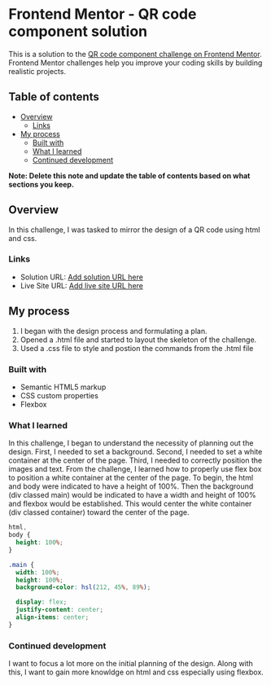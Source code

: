 # Frontend Mentor - QR code component solution

This is a solution to the [QR code component challenge on Frontend Mentor](https://www.frontendmentor.io/challenges/qr-code-component-iux_sIO_H). Frontend Mentor challenges help you improve your coding skills by building realistic projects.

## Table of contents

- [Overview](#overview)
  - [Links](#links)
- [My process](#my-process)
  - [Built with](#built-with)
  - [What I learned](#what-i-learned)
  - [Continued development](#continued-development)

**Note: Delete this note and update the table of contents based on what sections you keep.**

## Overview

In this challenge, I was tasked to mirror the design of a QR code using html and css.

### Links

- Solution URL: [Add solution URL here](https://your-solution-url.com)
- Live Site URL: [Add live site URL here](https://your-live-site-url.com)

## My process

1. I began with the design process and formulating a plan. 
2. Opened a .html file and started to layout the skeleton of the challenge.
3. Used a .css file to style and postion the commands from the .html file

### Built with

- Semantic HTML5 markup
- CSS custom properties
- Flexbox

### What I learned

In this challenge, I began to understand the necessity of planning out the design. First, I needed to set a background. Second, I needed to set a white container at the center of the page. Third, I needed to correctly position the images and text. From the challenge, I learned how to properly use flex box to position a white container at the center of the page. To begin, the html and body were indicated to have a height of 100%. Then the background (div classed main) would be indicated to have a width and height of 100% and flexbox would be established. This would center the white container (div classed container) toward the center of the page. 

```css
html,
body {
  height: 100%;
}

.main {
  width: 100%;
  height: 100%;
  background-color: hsl(212, 45%, 89%);

  display: flex;
  justify-content: center;
  align-items: center;
}
```

### Continued development

I want to focus a lot more on the initial planning of the design. Along with this, I want to gain more knowldge on html and css especially using flexbox.
